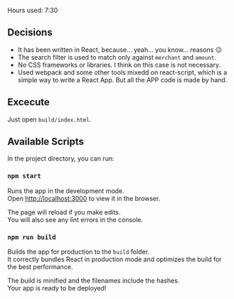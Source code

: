 Hours used: 7:30

## Decisions

- It has been written in React, because... yeah... you know... reasons :neutral_face:
- The search filter is used to match only against `merchant` and `amount`.
- No CSS frameworks or libraries. I think on this case is not necessary.
- Used webpack and some other tools mixedd on react-script, which is a simple way to write a React App. But all the APP code is made by hand.

## Excecute

Just open `build/index.html`.

## Available Scripts

In the project directory, you can run:

### `npm start`

Runs the app in the development mode.<br>
Open [http://localhost:3000](http://localhost:3000) to view it in the browser.

The page will reload if you make edits.<br>
You will also see any lint errors in the console.

### `npm run build`

Builds the app for production to the `build` folder.<br>
It correctly bundles React in production mode and optimizes the build for the best performance.

The build is minified and the filenames include the hashes.<br>
Your app is ready to be deployed!